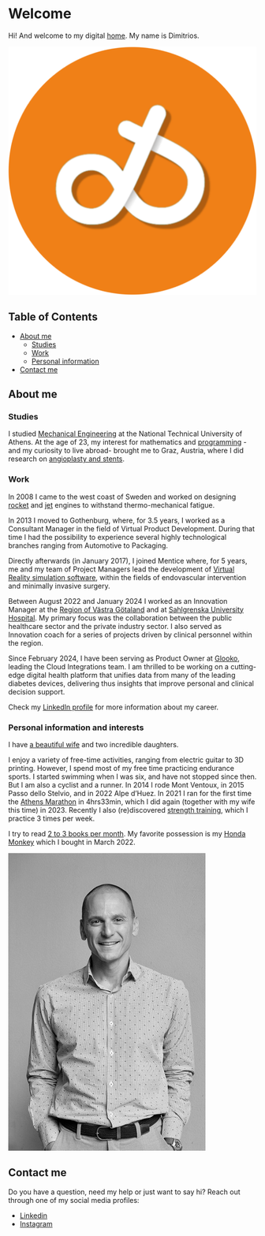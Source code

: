 
# Welcome 
Hi! And welcome to my digital [home](http://dqsis.com). My name is Dimitrios. 

![Group Workout logo|300](images/groupworkout_icon.png)


## Table of Contents
- [About me](#about-me)
    - [Studies](#studies)
    - [Work](#work)
    - [Personal information](#personal-information-and-interests)
- [Contact me](#contact-me) 

## About me
### Studies 
I studied [Mechanical Engineering](http://www.mech.ntua.gr/en) at the National Technical University of Athens. At the age of 23, my interest for mathematics and [programming](http://web.stanford.edu/class/me200c/tutorial_77/) -and my curiosity to live abroad- brought me to Graz, Austria, where I did research on [angioplasty and stents](https://diglib.tugraz.at/biomechanical-and-computational-modeling-of-atherosclerotic-arteries-2008-4).
### Work
In 2008 I came to the west coast of Sweden and worked on designing [rocket](https://www.arianespace.com/vehicle/ariane-6/) and [jet](https://en.wikipedia.org/wiki/Pratt_%26_Whitney_PW1000G) engines to withstand thermo-mechanical fatigue.

In 2013 I moved to Gothenburg, where, for 3.5 years, I worked as a Consultant Manager in the field of Virtual Product Development. During that time I had the possibility to experience several highly technological branches ranging from Automotive to Packaging.  

Directly afterwards (in January 2017), I joined Mentice where, for 5 years, me and my team of Project Managers lead the development of [Virtual Reality simulation software](http://www.mentice.com/), within the fields of endovascular intervention and minimally invasive surgery.

Between August 2022 and January 2024 I worked as an Innovation Manager at the [Region of Västra Götaland](https://www.vgregion.se/ov/innovationsplattformen/) and at [Sahlgrenska University Hospital](https://www.sahlgrenska.se/en/). My primary focus was the collaboration between the public healthcare sector and the private industry sector. I also served as Innovation coach for a series of projects driven by clinical personnel within the region.

Since February 2024, I have been serving as Product Owner at [Glooko](https://glooko.com/), leading the Cloud Integrations team. I am thrilled to be working on a cutting-edge digital health platform that unifies data from many of the leading diabetes devices, delivering thus insights that improve personal and clinical decision support.

Check my [LinkedIn profile](https://www.linkedin.com/in/kiousis/) for more information about my career.  
### Personal information and interests
I have [a beautiful wife](https://twitter.com/kalliopierripi) and two incredible daughters.

I enjoy a variety of free-time activities, ranging from electric guitar to 3D printing. However, I spend most of my free time practicing endurance sports. I started swimming when I was six, and have not stopped since then. But I am also a cyclist and a runner. In 2014 I rode Mont Ventoux, in 2015 Passo dello Stelvio, and in 2022 Alpe d’Huez. In 2021 I ran for the first time the [Athens Marathon](https://www.athensauthenticmarathon.gr/site/index.php/en/) in 4hrs33min, which I did again (together with my wife this time) in 2023. Recently I also (re)discovered [strength training](https://github.com/dqsis/dqsis.github.io/blob/main/Training.md), which I practice 3 times per week. 

I try to read [2 to 3 books per month](https://www.goodreads.com/review/list/58873133-dimitrios-kiousis?shelf=read). My favorite possession is my [Honda Monkey](https://photos.app.goo.gl/evcdJG2P9QxK2cpy6) which I bought in March 2022.

![Dimitrios Kiousis profile photo 2022](images/photo.jpg)

## Contact me
Do you have a question, need my help or just want to say hi? Reach out through one of my social media profiles:
- [Linkedin](https://www.linkedin.com/in/kiousis/)
- [Instagram ](https://www.instagram.com/dqsis)
